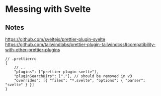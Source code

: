 # Messing with Svelte


## Notes

https://github.com/sveltejs/prettier-plugin-svelte
https://github.com/tailwindlabs/prettier-plugin-tailwindcss#compatibility-with-other-prettier-plugins



```
// .prettierrc
{
    // ..
    "plugins": ["prettier-plugin-svelte"],
    "pluginSearchDirs": ["."], // should be removed in v3
    "overrides": [{ "files": "*.svelte", "options": { "parser": "svelte" } }]
}
```